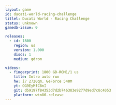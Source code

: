 ```yaml
---
layout: game
id: ducati-world-racing-challenge
titlel: Ducati World - Racing Challenge
status: unknown
gamedb-issue: 0

releases:
  - id: 1800
    region: us
    version: 1.000
    discs: 1
    medium: gdrom

videos:
  - fingerprint: 1800 GD-ROM1/1 us
    title: Intro auto run
    hw: i7 2720qm, GeForce 540M
    yt: OG9EyMfC8nI
    git: d59197f84353d7d2b746383e9277d9ed7c8c4053
    platform: win86-release
---
```

